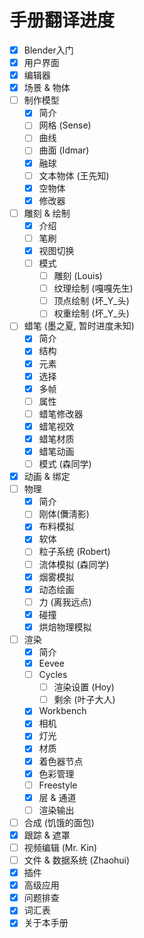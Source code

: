 # 手册翻译进度
- [x] Blender入门
- [x] 用户界面
- [x] 编辑器
- [x] 场景 & 物体
- [ ] 制作模型
    - [x] 简介
    - [ ] 网格 (Sense)
    - [ ] 曲线 
    - [ ] 曲面 (Idmar)
    - [x] 融球
    - [ ] 文本物体 (王先知)
    - [x] 空物体
    - [x] 修改器
- [ ] 雕刻 & 绘制
    - [x] 介绍
    - [ ] 笔刷
    - [x] 视图切换
    - [ ] 模式
        - [ ] 雕刻 (Louis)
        - [ ] 纹理绘制 (嘎嘎先生)
        - [ ] 顶点绘制 (坏_Y_头)
        - [ ] 权重绘制 (坏_Y_头)
- [ ] 蜡笔 (墨之夏, 暂时进度未知)
    - [x] 简介
    - [x] 结构
    - [x] 元素
    - [x] 选择
    - [x] 多帧
    - [ ] 属性
    - [ ] 蜡笔修改器
    - [x] 蜡笔视效
    - [x] 蜡笔材质
    - [x] 蜡笔动画
    - [ ] 模式 (森同学)
- [x] 动画 & 绑定
- [ ] 物理
    - [x] 简介
    - [ ] 刚体(儛淸影)
    - [x] 布料模拟
    - [x] 软体
    - [ ] 粒子系统 (Robert)
    - [ ] 流体模拟 (森同学)
    - [x] 烟雾模拟
    - [x] 动态绘画
    - [ ] 力 (离我远点)
    - [x] 碰撞
    - [x] 烘焙物理模拟
- [ ] 渲染
    - [x] 简介
    - [x] Eevee
    - [ ] Cycles
        - [ ] 渲染设置 (Hoy)
        - [ ] 剩余 (叶子大人)
    - [x] Workbench
    - [x] 相机
    - [x] 灯光
    - [x] 材质
    - [x] 着色器节点
    - [x] 色彩管理
    - [ ] Freestyle
    - [x] 层 & 通道
    - [ ] 渲染输出
- [ ] 合成 (饥饿的面包)
- [x] 跟踪 & 遮罩
- [ ] 视频编辑 (Mr. Kin)
- [ ] 文件 & 数据系统 (Zhaohui)
- [x] 插件
- [x] 高级应用
- [x] 问题排查
- [x] 词汇表
- [x] 关于本手册

